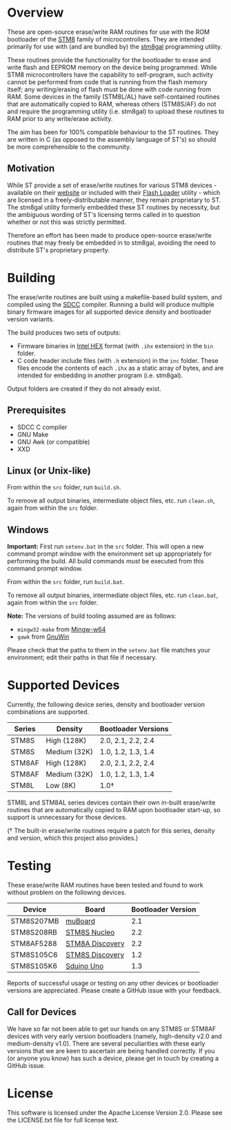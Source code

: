 # Overview

These are open-source erase/write RAM routines for use with the ROM bootloader of the [STM8](https://www.st.com/en/microcontrollers-microprocessors/stm8-8-bit-mcus.html) family of microcontrollers. They are intended primarily for use with (and are bundled by) the [stm8gal](https://github.com/gicking/stm8gal) programming utility.

These routines provide the functionality for the bootloader to erase and write flash and EEPROM memory on the device being programmed. While STM8 microcontrollers have the capability to self-program, such activity cannot be performed from code that is running from the flash memory itself; any writing/erasing of flash must be done with code running from RAM. Some devices in the family (STM8L/AL) have self-contained routines that are automatically copied to RAM, whereas others (STM8S/AF) do not and require the programming utility (i.e. stm8gal) to upload these routines to RAM prior to any write/erase activity.

The aim has been for 100% compatible behaviour to the ST routines. They are written in C (as opposed to the assembly language of ST's) so should be more comprehensible to the community.

## Motivation

While ST provide a set of erase/write routines for various STM8 devices - available on their [website](https://www.st.com/en/embedded-software/stsw-stm8068.html) or included with their [Flash Loader](https://www.st.com/en/development-tools/flasher-stm8.html) utility - which are licensed in a freely-distributable manner, they remain proprietary to ST. The stm8gal utility formerly embedded these ST routines by necessity, but the ambiguous wording of ST's licensing terms called in to question whether or not this was strictly permitted.

Therefore an effort has been made to produce open-source erase/write routines that may freely be embedded in to stm8gal, avoiding the need to distribute ST's proprietary property.

# Building

The erase/write routines are built using a makefile-based build system, and compiled using the [SDCC](http://sdcc.sourceforge.net) compiler. Running a build will produce multiple binary firmware images for all supported device density and bootloader version variants.

The build produces two sets of outputs:

* Firmware binaries in [Intel HEX](https://en.wikipedia.org/wiki/Intel_HEX) format (with `.ihx` extension) in the `bin` folder.
* C code header include files (with `.h` extension) in the `inc` folder. These files encode the contents of each `.ihx` as a static array of bytes, and are intended for embedding in another program (i.e. stm8gal).

Output folders are created if they do not already exist.

## Prerequisites

* SDCC C compiler
* GNU Make
* GNU Awk (or compatible)
* XXD

## Linux (or Unix-like)

From within the `src` folder, run `build.sh`.

To remove all output binaries, intermediate object files, etc. run `clean.sh`, again from within the `src` folder.

## Windows

**Important:** First run `setenv.bat` in the `src` folder. This will open a new command prompt window with the environment set up appropriately for performing the build. All build commands *must* be executed from this command prompt window.

From within the `src` folder, run `build.bat`.

To remove all output binaries, intermediate object files, etc. run `clean.bat`, again from within the `src` folder.

**Note:** The versions of build tooling assumed are as follows:

* `mingw32-make` from [Mingw-w64](http://mingw-w64.org)
* `gawk` from [GnuWin](http://gnuwin32.sourceforge.net/packages/gawk.htm)

Please check that the paths to them in the `setenv.bat` file matches your environment; edit their paths in that file if necessary.

# Supported Devices

Currently, the following device series, density and bootloader version combinations are supported.

| Series | Density      | Bootloader Versions |
| ------ | ------------ | ------------------- |
| STM8S  | High (128K)  | 2.0, 2.1, 2.2, 2.4  |
| STM8S  | Medium (32K) | 1.0, 1.2, 1.3, 1.4  |
| STM8AF | High (128K)  | 2.0, 2.1, 2.2, 2.4  |
| STM8AF | Medium (32K) | 1.0, 1.2, 1.3, 1.4  |
| STM8L  | Low (8K)     | 1.0†                |

STM8L and STM8AL series devices contain their own in-built erase/write routines that are automatically copied to RAM upon bootloader start-up, so support is unnecessary for those devices.

(† The built-in erase/write routines require a patch for this series, density and version, which this project also provides.)

# Testing

These erase/write RAM routines have been tested and found to work without problem on the following devices.

| Device     | Board                                                                          | Bootloader Version |
| ---------- | ------------------------------------------------------------------------------ | ------------------ |
| STM8S207MB | [muBoard](http://www.cream-tea.de/presentations/160305_PiAndMore.pdf)          | 2.1                |
| STM8S208RB | [STM8S Nucleo](https://www.st.com/en/evaluation-tools/nucleo-8s208rb.html)     | 2.2                |
| STM8AF5288 | [STM8A Discovery](https://www.st.com/en/evaluation-tools/stm8a-discovery.html) | 2.2                |
| STM8S105C6 | [STM8S Discovery](https://www.st.com/en/evaluation-tools/stm8s-discovery.html) | 1.2                |
| STM8S105K6 | [Sduino Uno](https://github.com/roybaer/sduino_uno)                            | 1.3                |

Reports of successful usage or testing on any other devices or bootloader versions are appreciated. Please create a GitHub issue with your feedback.

## Call for Devices

We have so far not been able to get our hands on any STM8S or STM8AF devices with very early version bootloaders (namely, high-density v2.0 and medium-density v1.0). There are several peculiarities with these early versions that we are keen to ascertain are being handled correctly. If you (or anyone you know) has such a device, please get in touch by creating a GitHub issue.

# License

This software is licensed under the Apache License Version 2.0. Please see the LICENSE.txt file for full license text.